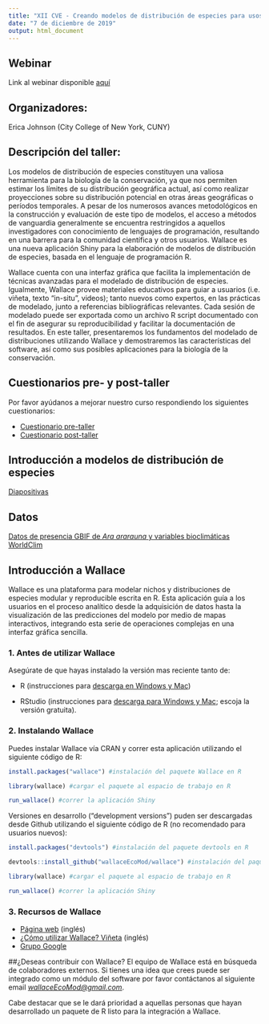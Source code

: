 ```yaml
---
title: "XII CVE - Creando modelos de distribución de especies para usos en conservación con Wallace, la nueva aplicación Shiny basada en R"
date: "7 de diciembre de 2019"
output: html_document
---
```

## Webinar 
Link al webinar disponible [aquí](https://whereby.com/wallacecve)

## Organizadores: 
Erica Johnson (City College of New York, CUNY)

## Descripción del taller: 

Los modelos de distribución de especies constituyen una valiosa herramienta para la biología de la conservación, ya que nos permiten estimar los límites de su distribución geográfica actual, así como realizar proyecciones sobre su distribución potencial en otras áreas geográficas o períodos temporales. A pesar de los numerosos avances metodológicos en la construcción y evaluación de este tipo de modelos, el acceso a métodos de vanguardia generalmente se encuentra restringidos a aquellos investigadores con conocimiento de lenguajes de programación, resultando en una barrera para la comunidad científica y otros usuarios. Wallace es una nueva aplicación Shiny para la elaboración de modelos de distribución de especies, basada en el lenguaje de programación R.

Wallace cuenta con una interfaz gráfica que facilita la implementación de técnicas avanzadas para el modelado de distribución de especies. Igualmente, Wallace provee materiales educativos para guiar a usuarios (i.e. viñeta, texto “in-situ”, videos); tanto nuevos como expertos, en las prácticas de modelado, junto a referencias bibliográficas relevantes. Cada sesión de modelado puede ser exportada como un archivo R script documentado con el fin de asegurar su reproducibilidad y facilitar la documentación de resultados. En este taller, presentaremos los fundamentos del modelado de distribuciones utilizando Wallace y demostraremos las características del software, así como sus posibles aplicaciones para la biología de la conservación.

## Cuestionarios pre- y post-taller
Por favor ayúdanos a mejorar nuestro curso respondiendo los siguientes cuestionarios:

-	[Cuestionario pre-taller](https://forms.gle/MejQDUqctrK47AGY9)
-	[Cuestionario post-taller](https://forms.gle/7v8WAuCXZxepJ5ue7)

## Introducción a modelos de distribución de especies
[Diapositivas](WallaceCVE_nov2019.pdf)

## Datos 
[Datos de presencia GBIF de *Ara ararauna* y variables bioclimáticas WorldClim](https://github.com/johnsonojeda/WallaceCVE/raw/master/data.zip)

## Introducción a Wallace
Wallace es una plataforma para modelar nichos y distribuciones de especies modular y reproducible escrita en R. Esta aplicación guía a los usuarios en el proceso analítico desde la adquisición de datos hasta la visualización de las predicciones del modelo por medio de mapas interactivos, integrando esta serie de operaciones complejas en una interfaz gráfica sencilla. 

### 1.	Antes de utilizar Wallace 
Asegúrate de que hayas instalado la versión mas reciente tanto de:

-	R (instrucciones para [descarga en Windows y Mac](https://cran.r-project.org/)) 

-	RStudio (instrucciones para [descarga para Windows y Mac](https://rstudio.com/products/rstudio/download/); escoja la versión gratuita).

### 2.	Instalando Wallace
Puedes instalar Wallace vía CRAN y correr esta aplicación utilizando el siguiente código de R: 
```r
install.packages("wallace") #instalación del paquete Wallace en R

library(wallace) #cargar el paquete al espacio de trabajo en R

run_wallace() #correr la aplicación Shiny
```

Versiones en desarrollo (“development versions”) puden ser descargadas desde Github utilizando el siguiente código de R (no recomendado para usuarios nuevos): 
```r
install.packages("devtools") #instalación del paquete devtools en R

devtools::install_github("wallaceEcoMod/wallace") #instalación del paquete Wallace en R

library(wallace) #cargar el paquete al espacio de trabajo en R

run_wallace() #correr la aplicación Shiny
```

### 3. Recursos de Wallace
-	[Página web](https://wallaceecomod.github.io/) (inglés)
-	[¿Cómo utilizar Wallace? Viñeta](https://wallaceecomod.github.io/vignettes/wallace_vignette.html) (inglés)
-	[Grupo Google](https://groups.google.com/forum/#!forum/wallaceecomod)

##¿Deseas contribuir con Wallace? 
El equipo de Wallace está en búsqueda de colaboradores externos. Si tienes una idea que crees puede ser integrado como un módulo del software por favor contáctanos al siguiente email *wallaceEcoMod@gmail.com*. 

Cabe destacar que se le dará prioridad a aquellas personas que hayan desarrollado un paquete de R listo para la integración a Wallace.